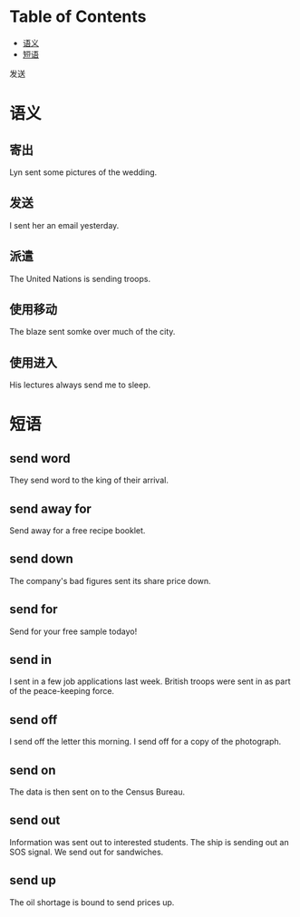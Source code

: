 
# Table of Contents

-   [语义](#org1fa14b7)
-   [短语](#org870733a)

发送


<a id="org1fa14b7"></a>

# 语义


## 寄出

Lyn sent some pictures of the wedding.


## 发送

I sent her an email yesterday.


## 派遣

The United Nations is sending troops.


## 使用移动

The blaze sent somke over much of the city.


## 使用进入

His lectures always send me to sleep.


<a id="org870733a"></a>

# 短语


## send word

They send word to the king of their arrival.


## send away for

Send away for a free recipe booklet.


## send down

The company's bad figures sent its share price down.


## send for

Send for your free sample todayo!


## send in

I sent in a few job applications last week.
British troops were sent in as part of the peace-keeping force.


## send off

I send off the letter this morning.
I send off for a copy of the photograph.


## send on

The data is then sent on to the Census Bureau.


## send out

Information was sent out to interested students.
The ship is sending out an SOS signal.
We send out for sandwiches.


## send up

The oil shortage is bound to send prices up.

